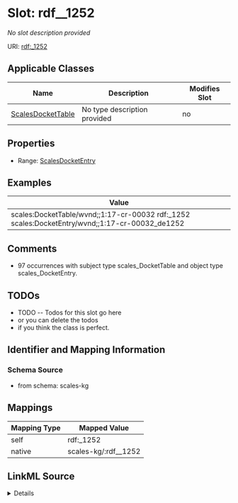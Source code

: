 

# Slot: rdf__1252


_No slot description provided_





URI: [rdf:_1252](http://www.w3.org/1999/02/22-rdf-syntax-ns#_1252)



<!-- no inheritance hierarchy -->





## Applicable Classes

| Name | Description | Modifies Slot |
| --- | --- | --- |
| [ScalesDocketTable](../classes/ScalesDocketTable.md) | No type description provided |  no  |







## Properties

* Range: [ScalesDocketEntry](../classes/ScalesDocketEntry.md)






## Examples

| Value |
| --- |
| scales:DocketTable/wvnd;;1:17-cr-00032 rdf:_1252 scales:DocketEntry/wvnd;;1:17-cr-00032_de1252 |

## Comments

* 97 occurrences with subject type scales_DocketTable and object type scales_DocketEntry.

## TODOs

* TODO -- Todos for this slot go here
* or you can delete the todos
* if you think the class is perfect.

## Identifier and Mapping Information







### Schema Source


* from schema: scales-kg




## Mappings

| Mapping Type | Mapped Value |
| ---  | ---  |
| self | rdf:_1252 |
| native | scales-kg/:rdf__1252 |




## LinkML Source

<details>
```yaml
name: rdf__1252
description: No slot description provided
todos:
- TODO -- Todos for this slot go here
- or you can delete the todos
- if you think the class is perfect.
comments:
- 97 occurrences with subject type scales_DocketTable and object type scales_DocketEntry.
examples:
- value: scales:DocketTable/wvnd;;1:17-cr-00032 rdf:_1252 scales:DocketEntry/wvnd;;1:17-cr-00032_de1252
from_schema: scales-kg
rank: 1000
slot_uri: rdf:_1252
alias: rdf__1252
domain_of:
- scales_DocketTable
range: scales_DocketEntry

```
</details>